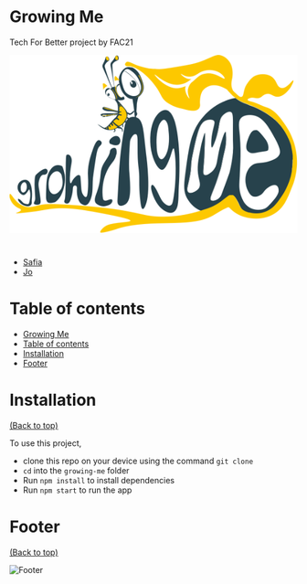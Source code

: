 # Growing Me

Tech For Better project by FAC21

![Growing Me logo](svg/Logo.svg)

#

- [Safia](https://github.com/fi-ya)
- [Jo](https://github.com/jamdelion)

# Table of contents

- [Growing Me](#growing-me)
- [Table of contents](#table-of-contents)
- [Installation](#installation)
- [Footer](#footer)

# Installation

[(Back to top)](#table-of-contents)

To use this project,

- clone this repo on your device using the command `git clone`
- `cd` into the `growing-me` folder
- Run `npm install` to install dependencies
- Run `npm start` to run the app

# Footer

[(Back to top)](#table-of-contents)

![Footer](https://github.com/navendu-pottekkat/awesome-readme/blob/master/fooooooter.png)
